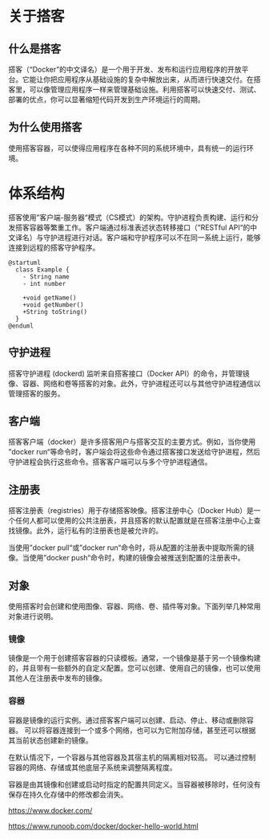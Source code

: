 <!-- 设置格式开始 -->
<style type="text/css">
/* p {
    text-indent: 2em;
} */
</style>
<!-- 设置格式结束，正文开始 -->

# 关于搭客
## 什么是搭客
搭客（“Docker”的中文译名）是一个用于开发、发布和运行应用程序的开放平台。它能让你把应用程序从基础设施的复杂中解放出来，从而进行快速交付。在搭客里，可以像管理应用程序一样来管理基础设施。利用搭客可以快速交付、测试、部署的优点，你可以显著缩短代码开发到生产环境运行的周期。

## 为什么使用搭客
使用搭客容器，可以使得应用程序在各种不同的系统环境中，具有统一的运行环境。

# 体系结构
搭客使用”客户端-服务器“模式（CS模式）的架构。守护进程负责构建、运行和分发搭客容器等繁重工作。客户端通过标准表述状态转移接口（”RESTful API“的中文译名）与守护进程进行对话。客户端和守护程序可以不在同一系统上运行，能够连接到远程的搭客守护程序。
```plantuml
@startuml
  class Example {
    - String name
    - int number 
    
    +void getName()
    +void getNumber()
    +String toString()
  }
@enduml
```

## 守护进程
搭客守护进程 (dockerd) 监听来自搭客接口（Docker API）的命令，并管理镜像、容器、网络和卷等搭客的对象。此外，守护进程还可以与其他守护进程通信以管理搭客的服务。

## 客户端
搭客客户端（docker）是许多搭客用户与搭客交互的主要方式。例如，当你使用 ”docker run“等命令时，客户端会将这些命令通过搭客接口发送给守护进程，然后守护进程会执行这些命令。搭客客户端可以与多个守护进程通信。

## 注册表
搭客注册表（registries）用于存储搭客映像。搭客注册中心（Docker Hub）是一个任何人都可以使用的公共注册表，并且搭客的默认配置就是在搭客注册中心上查找镜像。此外，运行私有的注册表也是被允许的。

当使用”docker pull“或”docker run“命令时，将从配置的注册表中提取所需的镜像。当使用”docker push“命令时，构建的镜像会被推送到配置的注册表中。

## 对象
使用搭客时会创建和使用图像、容器、网络、卷、插件等对象。下面列举几种常用对象进行说明。

### 镜像
镜像是一个用于创建搭客容器的只读模板。通常，一个镜像是基于另一个镜像构建的，并且带有一些额外的自定义配置。您可以创建、使用自己的镜像，也可以使用其他人在注册表中发布的镜像。

### 容器
容器是镜像的运行实例。通过搭客客户端可以创建、启动、停止、移动或删除容器。 可以将容器连接到一个或多个网络，也可以为它附加存储，甚至还可以根据其当前状态创建新的镜像。

在默认情况下，一个容器与其他容器及其宿主机的隔离相对较高。 可以通过控制容器的网络、存储或其他底层子系统来调整隔离程度。

容器是由其镜像和创建或启动时指定的配置共同定义。当容器被移除时，任何没有保存在持久化存储中的修改都会消失。

https://www.docker.com/

https://www.runoob.com/docker/docker-hello-world.html